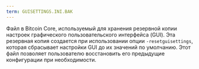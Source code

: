 ```yaml
---
term: GUISETTINGS.INI.BAK
---
```


Файл в Bitcoin Core, используемый для хранения резервной копии настроек графического пользовательского интерфейса (GUI). Эта резервная копия создается при использовании опции `-resetguisettings`, которая сбрасывает настройки GUI до их значений по умолчанию. Этот файл позволяет пользователю восстановить его предыдущие конфигурации при необходимости.